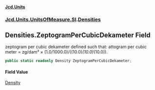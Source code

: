 #### [Jcd.Units](index.md 'index')
### [Jcd.Units.UnitsOfMeasure.SI](Jcd.Units.UnitsOfMeasure.SI.md 'Jcd.Units.UnitsOfMeasure.SI').[Densities](Densities.md 'Jcd.Units.UnitsOfMeasure.SI.Densities')

## Densities.ZeptogramPerCubicDekameter Field

zeptogram per cubic dekameter defined such that: attogram per cubic meter = zg/dam³ ×
(1.0/1000.0)/((10.0)*(10.0)*(10.0)).

```csharp
public static readonly Density ZeptogramPerCubicDekameter;
```

#### Field Value
[Density](Density.md 'Jcd.Units.UnitTypes.Density')